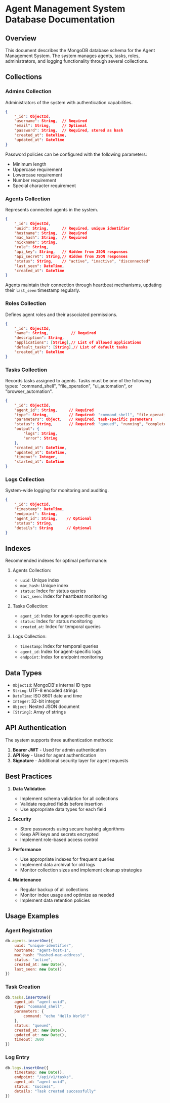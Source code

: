 # Agent Management System Database Documentation

## Overview

This document describes the MongoDB database schema for the Agent Management System. The system manages agents, tasks, roles, administrators, and logging functionality through several collections.

## Collections

### Admins Collection

Administrators of the system with authentication capabilities.

```json
{
    "_id": ObjectId,
    "username": String,  // Required
    "email": String,     // Optional
    "password": String,  // Required, stored as hash
    "created_at": DateTime,
    "updated_at": DateTime
}
```

Password policies can be configured with the following parameters:

- Minimum length
- Uppercase requirement
- Lowercase requirement
- Number requirement
- Special character requirement

### Agents Collection

Represents connected agents in the system.

```json
{
    "_id": ObjectId,
    "uuid": String,      // Required, unique identifier
    "hostname": String,  // Required
    "mac_hash": String,  // Required
    "nickname": String,
    "role": String,
    "api_key": String,   // Hidden from JSON responses
    "api_secret": String,// Hidden from JSON responses
    "status": String,    // "active", "inactive", "disconnected"
    "last_seen": DateTime,
    "created_at": DateTime
}
```

Agents maintain their connection through heartbeat mechanisms, updating their `last_seen` timestamp regularly.

### Roles Collection

Defines agent roles and their associated permissions.

```json
{
    "_id": ObjectId,
    "name": String,          // Required
    "description": String,
    "applications": [String],// List of allowed applications
    "default_tasks": [String],// List of default tasks
    "created_at": DateTime
}
```

### Tasks Collection

Records tasks assigned to agents. Tasks must be one of the following types: "command_shell", "file_operation", "ui_automation", or "browser_automation".

```json
{
    "_id": ObjectId,
    "agent_id": String,     // Required
    "type": String,         // Required: "command_shell", "file_operation", "ui_automation", "browser_automation"
    "parameters": Object,   // Required, task-specific parameters
    "status": String,       // Required: "queued", "running", "completed", "failed", "cancelled", "timeout"
    "output": {
        "logs": String,
        "error": String
    },
    "created_at": DateTime,
    "updated_at": DateTime,
    "timeout": Integer,
    "started_at": DateTime
}
```

### Logs Collection

System-wide logging for monitoring and auditing.

```json
{
    "_id": ObjectId,
    "timestamp": DateTime,
    "endpoint": String,
    "agent_id": String,    // Optional
    "status": String,
    "details": String      // Optional
}
```

## Indexes

Recommended indexes for optimal performance:

1. Agents Collection:
   - `uuid`: Unique index
   - `mac_hash`: Unique index
   - `status`: Index for status queries
   - `last_seen`: Index for heartbeat monitoring

2. Tasks Collection:
   - `agent_id`: Index for agent-specific queries
   - `status`: Index for status monitoring
   - `created_at`: Index for temporal queries

3. Logs Collection:
   - `timestamp`: Index for temporal queries
   - `agent_id`: Index for agent-specific logs
   - `endpoint`: Index for endpoint monitoring

## Data Types

- `ObjectId`: MongoDB's internal ID type
- `String`: UTF-8 encoded strings
- `DateTime`: ISO 8601 date and time
- `Integer`: 32-bit integer
- `Object`: Nested JSON document
- `[String]`: Array of strings

## API Authentication

The system supports three authentication methods:

1. **Bearer JWT** - Used for admin authentication
2. **API Key** - Used for agent authentication
3. **Signature** - Additional security layer for agent requests

## Best Practices

1. **Data Validation**
   - Implement schema validation for all collections
   - Validate required fields before insertion
   - Use appropriate data types for each field

2. **Security**
   - Store passwords using secure hashing algorithms
   - Keep API keys and secrets encrypted
   - Implement role-based access control

3. **Performance**
   - Use appropriate indexes for frequent queries
   - Implement data archival for old logs
   - Monitor collection sizes and implement cleanup strategies

4. **Maintenance**
   - Regular backup of all collections
   - Monitor index usage and optimize as needed
   - Implement data retention policies

## Usage Examples

### Agent Registration

```javascript
db.agents.insertOne({
    uuid: "unique-identifier",
    hostname: "agent-host-1",
    mac_hash: "hashed-mac-address",
    status: "active",
    created_at: new Date(),
    last_seen: new Date()
})
```

### Task Creation

```javascript
db.tasks.insertOne({
    agent_id: "agent-uuid",
    type: "command_shell",
    parameters: {
        command: "echo 'Hello World'"
    },
    status: "queued",
    created_at: new Date(),
    updated_at: new Date(),
    timeout: 3600
})
```

### Log Entry

```javascript
db.logs.insertOne({
    timestamp: new Date(),
    endpoint: "/api/v1/tasks",
    agent_id: "agent-uuid",
    status: "success",
    details: "Task created successfully"
})
```
